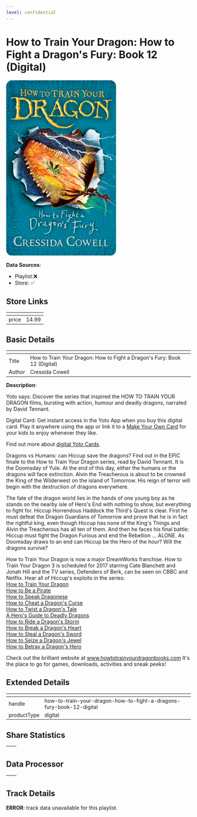 ```yaml
---
level: confidential
---
```

# How to Train Your Dragon: How to Fight a Dragon's Fury: Book 12 (Digital)

![card_[eVPT7].png](../../img/cards/card_[eVPT7].png)

**Data Sources**: 

- Playlist:❌
- Store: ✅


## Store Links

| <!-- --> | <!-- --> |
| - | - |
| price | 14.99 |


## Basic Details

| <!-- --> | <!-- --> |
| - | - |
| Title | How to Train Your Dragon: How to Fight a Dragon's Fury: Book 12 (Digital) |
| Author | Cressida Cowell |

**Description**:

Yoto says: Discover the series that inspired the HOW TO TRAIN YOUR DRAGON films, bursting with action, humour and deadly dragons, narrated by David Tennant.

Digital Card: Get instant access in the Yoto App when you buy this digital card. Play it anywhere using the app or link it to a [Make Your Own Card](/pages/makeyourown) for your kids to enjoy whenever they like.  
  
Find out more about [digital Yoto Cards](/blogs/yoto-journal/what-are-digital-yoto-cards).

Dragons vs Humans: can Hiccup save the dragons? Find out in the EPIC finale to the How to Train Your Dragon series, read by David Tennant. It is the Doomsday of Yule. At the end of this day, either the humans or the dragons will face extinction. Alvin the Treacherous is about to be crowned the King of the Wilderwest on the island of Tomorrow. His reign of terror will begin with the destruction of dragons everywhere.

The fate of the dragon world lies in the hands of one young boy as he stands on the nearby isle of Hero's End with nothing to show, but everything to fight for. Hiccup Horrendous Haddock the Third's Quest is clear. First he must defeat the Dragon Guardians of Tomorrow and prove that he is in fact the rightful king, even though Hiccup has none of the King's Things and Alvin the Treacherous has all ten of them. And then he faces his final battle: Hiccup must fight the Dragon Furious and end the Rebellion ... ALONE. As Doomsday draws to an end can Hiccup be the Hero of the hour? Will the dragons survive?

How to Train Your Dragon is now a major DreamWorks franchise. How to Train Your Dragon 3 is scheduled for 2017 starring Cate Blanchett and Jonah Hill and the TV series, Defenders of Berk, can be seen on CBBC and Netflix. Hear all of Hiccup's exploits in the series:  
[How to Train Your Dragon](/products/how-to-train-your-dragon-book-1-digital)  
[How to Be a Pirate](/products/how-to-train-your-dragon-how-to-be-a-pirate-book-2-digital)  
[How to Speak Dragonese](/products/how-to-train-your-dragon-how-to-speak-dragonese-book-3-digital)  
[How to Cheat a Dragon's Curse](/products/how-to-train-your-dragon-how-to-cheat-a-dragons-curse-book-4-digital)  
[How to Twist a Dragon's Tale](/products/how-to-train-your-dragon-how-to-twist-a-dragons-tale-book-5-digital)  
[A Hero's Guide to Deadly Dragons](/products/how-to-train-your-dragon-a-heros-guide-to-deadly-dragons-book-6-digital)  
[How to Ride a Dragon's Storm](/products/how-to-train-your-dragon-how-to-ride-a-dragons-storm-book-7-digital)  
[How to Break a Dragon's Heart](/products/how-to-train-your-dragon-how-to-break-a-dragons-heart-book-8-digital)  
[How to Steal a Dragon's Sword](/products/how-to-train-your-dragon-how-to-steal-a-dragons-sword-book-9-digital)  
[How to Seize a Dragon's Jewel](/products/how-to-train-your-dragon-how-to-seize-a-dragons-jewel-book-10-digital)  
[How to Betray a Dragon's Hero](/products/how-to-train-your-dragon-how-to-betray-a-dragons-hero-book-11-digital-11)  
  
Check out the brilliant website at www.howtotrainyourdragonbooks.com It's the place to go for games, downloads, activities and sneak peeks!


## Extended Details

| <!-- --> | <!-- --> |
| - | - |
| handle | how-to-train-your-dragon-how-to-fight-a-dragons-fury-book-12-digital |
| productType | digital |


## Share Statistics

| <!-- --> | <!-- --> |
| - | - |


## Data Processor

| <!-- --> | <!-- --> |
| - | - |


## Track Details

**ERROR**: track data unavailable for this playlist.
